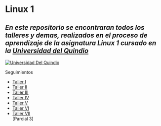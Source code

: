 # Linux 1
## _En este repositorio se encontraran todos los talleres y demas, realizados en el proceso de aprendizaje de la asignatura Linux 1 cursado en la [Universidad del Quindio]_

[![Universidad Del Quindio](https://www.uniquindio.edu.co/estudiantes/info/uniquindio/media/bloque9.png)](https://www.uniquindio.edu.co/)

Seguimientos
<ul>
    <li><a rel="noreferrer" href="https://github.com/BrayanGranada/AdministracionSOLINUX-G1N/blob/main/Seguimiento/1/1.md" target="_blank">Taller I</a></li>
    <li><a rel="noreferrer" href="https://github.com/BrayanGranada/AdministracionSOLINUX-G1N/blob/main/Seguimiento/2/2.md" target="_blank">Taller II</a></li>
    <li><a rel="noreferrer" href="https://github.com/BrayanGranada/AdministracionSOLINUX-G1N/blob/main/Seguimiento/3/3.md" target="_blank">Taller III</a></li>
    <li><a rel="noreferrer" href="https://github.com/BrayanGranada/AdministracionSOLINUX-G1N/blob/main/Seguimiento/4/4.md" target="_blank">Taller IV</a></li>
    <li><a rel="noreferrer" href="https://github.com/BrayanGranada/AdministracionSOLINUX-G1N/blob/main/Seguimiento/5/5.md" target="_blank">Taller V</a></li>
    <li><a rel="noreferrer" href="https://github.com/BrayanGranada/AdministracionSOLINUX-G1N/blob/main/Seguimiento/6/6.md" target="_blank">Taller VI</a></li>
    <li><a rel="noreferrer" href="https://github.com/BrayanGranada/AdministracionSOLINUX-G1N/blob/main/Seguimiento/7/7.md" target="_blank">Taller VII</a></li>
    [Parcial 3]
</ul>

[Universidad del Quindio]: <https://www.uniquindio.edu.co/>
[Parcial 3]: <https://www.youtube.com/watch?v=Yd2J23bnLHs>
